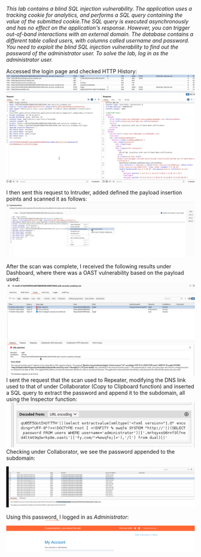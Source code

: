 *This lab contains a blind SQL injection vulnerability. The application uses a tracking cookie for analytics, and performs a SQL query containing the value of the submitted cookie.The SQL query is executed asynchronously and has no effect on the application's response. However, you can trigger out-of-band interactions with an external domain. The database contains a different table called users, with columns called username and password. You need to exploit the blind SQL injection vulnerability to find out the password of the administrator user.*
*To solve the lab, log in as the administrator user.* 

Accessed the login page and checked HTTP History: 
![Screenshot 2024-05-03 at 11.28.34 AM](images/Screenshot%202024-05-03%20at%2011.28.34%20AM.png)

I then sent this request to Intruder, added defined the payload insertion points and scanned it as follows: 
![Screenshot 2024-05-03 at 11.28.02 AM](images/Screenshot%202024-05-03%20at%2011.28.02%20AM.png)

After the scan was complete, I received the following results under Dashboard, where there was a OAST vulnerability based on the payload used:
![Screenshot 2024-05-03 at 11.26.31 AM](images/Screenshot%202024-05-03%20at%2011.26.31%20AM.png)
I sent the request that the scan used to Repeater, modifying the DNS link used to that of under Collaborator (Copy to Clipboard function) and inserted a SQL query to extract the password and append it to the subdomain, all using the Inspector function: 
![Screenshot 2024-05-03 at 11.25.11 AM](images/Screenshot%202024-05-03%20at%2011.25.11%20AM.png)
Checking under Collaborator, we see the password appended to the subdomain: 

![Screenshot 2024-05-03 at 11.24.39 AM](images/Screenshot%202024-05-03%20at%2011.24.39%20AM.png)

Using this password, I logged in as *Administrator*: 
![Screenshot 2024-05-03 at 11.23.57 AM 1](images/Screenshot%202024-05-03%20at%2011.23.57%20AM%201.png)
